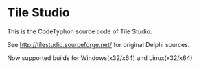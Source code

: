 # Tile Studio

This is the CodeTyphon source code of Tile Studio.

See http://tilestudio.sourceforge.net/ for original Delphi sources.

Now supported builds for Windows(x32/x64) and Linux(x32/x64)
